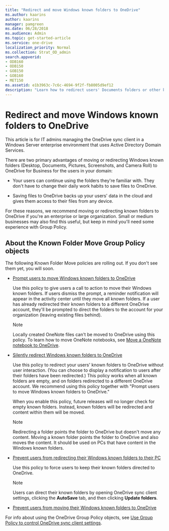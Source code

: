 ```yaml
---
title: "Redirect and move Windows known folders to OneDrive"
ms.author: kaarins
author: kaarins
manager: pamgreen
ms.date: 06/28/2018
ms.audience: Admin
ms.topic: get-started-article
ms.service: one-drive
localization_priority: Normal
ms.collection: Strat_OD_admin
search.appverid:
- ODB160
- ODB150
- GOB150
- GOB160
- MET150
ms.assetid: e1b3963c-7c6c-4694-9f2f-fb8005d9ef12
description: "Learn how to redirect users' Documents folders or other known folders to OneDrive. "
---
```


# Redirect and move Windows known folders to OneDrive

This article is for IT admins managing the OneDrive sync client in a Windows Server enterprise environment that uses Active Directory Domain Services. 
  
There are two primary advantages of moving or redirecting Windows known folders (Desktop, Documents, Pictures, Screenshots, and Camera Roll) to OneDrive for Business for the users in your domain:
  
- Your users can continue using the folders they're familiar with. They don't have to change their daily work habits to save files to OneDrive.
    
- Saving files to OneDrive backs up your users' data in the cloud and gives them access to their files from any device.
    
For these reasons, we recommend moving or redirecting known folders to OneDrive if you're an enterprise or large organization. Small or medium businesses may also find this useful, but keep in mind you'll need some experience with Group Policy.
  
## About the Known Folder Move Group Policy objects

The following Known Folder Move policies are rolling out. If you don't see them yet, you will soon.
  
- [Prompt users to move Windows known folders to OneDrive](use-group-policy.md#OptInWithWizard)
    
    Use this policy to give users a call to action to move their Windows known folders. If users dismiss the prompt, a reminder notification will appear in the activity center until they move all known folders. If a user has already redirected their known folders to a different OneDrive account, they'll be prompted to direct the folders to the account for your organization (leaving existing files behind).
    
    > [!NOTE]
    > Locally created OneNote files can't be moved to OneDrive using this policy. To learn how to move OneNote notebooks, see [Move a OneNote notebook to OneDrive](https://support.office.com/article/0af0a141-0bdf-49ab-9e50-45dbcca44082). 
  
- [Silently redirect Windows known folders to OneDrive](use-group-policy.md#OptInNoWizard)
    
    Use this policy to redirect your users' known folders to OneDrive without user interaction. (You can choose to display a notification to users after their folders have been redirected.) This policy works when all known folders are empty, and on folders redirected to a different OneDrive account. We recommend using this policy together with "Prompt users to move Windows known folders to OneDrive."
    
    When you enable this policy, future releases will no longer check for empty known folders. Instead, known folders will be redirected and content within them will be moved.
    
    > [!NOTE]
    > Redirecting a folder points the folder to OneDrive but doesn't move any content. Moving a known folder points the folder to OneDrive and also moves the content. It should be used on PCs that have content in the Windows known folders. 
  
- [Prevent users from redirecting their Windows known folders to their PC](use-group-policy.md#OptInNoWizardToast)
    
    Use this policy to force users to keep their known folders directed to OneDrive.
    
    > [!NOTE]
    > Users can direct their known folders by opening OneDrive sync client settings, clicking the **AutoSave** tab, and then clicking **Update folders**. 
  
- [Prevent users from moving their Windows known folders to OneDrive](use-group-policy.md#BlockKFM)
    
For info about using the OneDrive Group Policy objects, see [Use Group Policy to control OneDrive sync client settings](use-group-policy.md).
  

